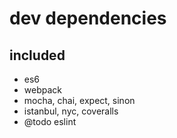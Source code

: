 dev dependencies
====

included
---

- es6
- webpack
- mocha, chai, expect, sinon
- istanbul, nyc, coveralls
- @todo eslint
